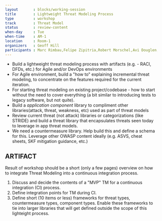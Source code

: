 ```yaml
---
layout       : blocks/working-session
title        : Lightweight Threat Modeling Process
type         : workshop
track        : Threat Model
status       : review-content
when-day     : Tue
when-time    : AM-1
location     : Room-1
organizers   : Geoff Hill
participants : Marc Rimbau,Felipe Zipitria,Robert Morschel,Avi Douglen,Stephen de Vries,Irene Michlin
---
```


- Build a lightweight threat modeling process with artifacts (e.g. - RACI, DFDs, etc.) for Agile and/or DevOps environments
- For Agile environment, build a "how to" explaining incremental threat modeling, to concentrate on the features required for the current iteration.
- For starting threat modeling on existing project/codebase - how to start without the need to cover everything (a bit similar to introducing tests to legacy software, but  not quite).
- Build a *application component* library to compliment other libraries(attack, threat, weakness, etc) used as part of threat models
- Review current threat (not attack) libraries or categorizations (like STRIDE) and build a threat library that encapsulates threats seen today to leverage in app threat models.
- We need a countermeasure library.  Help build this and define a schema for this.  Leverage other OWASP content ideally (e.g. ASVS, cheat sheets, SKF mitigation guidance, etc.)

## ARTIFACT

Result of workshop should be a short (only a few pages) overview on how to integrate Threat Modeling into a continuous integration process.

 1. Discuss and decide the contents of a "MVP" TM for a continuous integration (CI) process.
 2. Define integration points for TM during CI.
 3. Define short (10 items or less) frameworks for threat types, countermeasure types, component types. Enable these frameworks to tie into larger libraries that will get defined outside the scope of this lighteight process.
